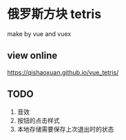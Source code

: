 # 俄罗斯方块 tetris

make by vue and vuex

## view online

https://qishaoxuan.github.io/vue_tetris/

## TODO

1. 音效
2. 按钮的点击样式
3. 本地存储需要保存上次退出时的状态
